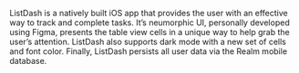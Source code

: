 ListDash is a natively built iOS app that provides the user with an effective way to track and complete tasks. 
It’s neumorphic UI, personally developed using Figma, presents the table view cells in a unique way to help 
grab the user’s attention. ListDash also supports dark mode with a new set of cells and font color. 
Finally, ListDash persists all user data via the Realm mobile database. 
